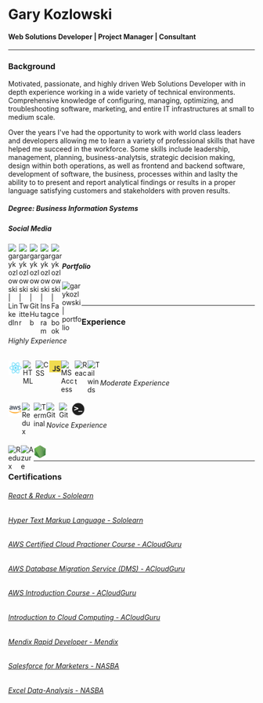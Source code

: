 <h1>Gary Kozlowski</h1>
<h4>Web Solutions Developer | Project Manager | Consultant</h4>
<hr>
<h3>Background</h3>

<p>Motivated, passionate, and highly driven Web Solutions Developer with in depth experience working in a wide variety of technical environments. Comprehensive knowledge of configuring, managing, optimizing, and troubleshooting software, marketing, and entire IT infrastructures at small to medium scale.</p>

<p>Over the years I've had the opportunity to work with world class leaders and developers allowing me to learn a variety of professional skills that have helped me succeed in the workforce. Some skills include leadership, management, planning, business-analytsis, strategic decision making, design within both operations, as well as frontend and backend software, development of software, the business, processes within and laslty the ability to to present and report analytical findings or results in a proper language satisfying customers and stakeholders with proven results.</p>
<h5>Degree: Business Information Systems</h5>
<h5>Social Media</h5>
<a href="https://www.linkedin.com/in/gary-kozlowski-825053138/"><img align="left" alt="garykozlowski | LinkedIn" width="22px" src="https://cdn.jsdelivr.net/npm/simple-icons@v3/icons/linkedin.svg" /></a>
<a href="https://twitter.com/GaryKozlowski1"><img align="left" alt="garykozlowski | Twitter" width="22px" src="https://cdn.jsdelivr.net/npm/simple-icons@v3/icons/twitter.svg" /></a>
<a href="https://github.com/gkozlowskidesign"><img align="left" alt="garykozlowski | GitHub" width="22px" src="https://cdn.jsdelivr.net/npm/simple-icons@v3/icons/github.svg" /></a>
<a href="https://www.instagram.com/garykozlowski1/?next=%2Fgary_kozlowski1%2F"><img align="left" alt="garykozlowski | Instagram" width="22px" src="https://cdn.jsdelivr.net/npm/simple-icons@v3/icons/instagram.svg" /></a>
<a href="https://www.facebook.com/garyjr.kozlowski/"><img align="left" alt="garykozlowski | Facebook" width="22px" src="https://cdn.jsdelivr.net/npm/simple-icons@v3/icons/facebook.svg" /></a>
<br>
<h5>Portfolio</h5>
<a href="https://garykozlowski.com/"><img align="left" alt="garykozlowski | portfolio" width="40px" src="https://avatars.githubusercontent.com/u/82541715?v=4" /></a>
<br>
<br>
<hr>


<h3>Experience</h3>

<h6>Highly Experience</h6>
    <img align="left" alt="React" width="30px" src="https://raw.githubusercontent.com/github/explore/80688e429a7d4ef2fca1e82350fe8e3517d3494d/topics/react/react.png" />
  <img align="left" alt="HTML" width="26px"     src="https://cdn-icons-png.flaticon.com/512/1532/1532556.png" />
  <img align="left" alt="CSS" width="28px" src="https://cdn4.iconfinder.com/data/icons/social-media-logos-6/512/121-css3-512.png" />
   <img align="left" alt="JavaScript" width="24px" src="https://raw.githubusercontent.com/github/explore/80688e429a7d4ef2fca1e82350fe8e3517d3494d/topics/javascript/javascript.png" />
   <img align="left" alt="MSAccess" width="28px" src="https://iconarchive.com/download/i74703/iconstoc/ms-office-2013/access.ico" />
       <img align="left" alt="React" width="26px" src="https://cdn-icons-png.flaticon.com/512/5968/5968672.png" />
             <img align="left" alt="Tailwinds" width="26px" src="https://upload.wikimedia.org/wikipedia/commons/thumb/d/d5/Tailwind_CSS_Logo.svg/1200px-Tailwind_CSS_Logo.svg.png" />

 

  <br> 
<h6>Moderate Experience</h6>
  <img align="left" alt="AWS" width="28px" src="https://raw.githubusercontent.com/github/explore/80688e429a7d4ef2fca1e82350fe8e3517d3494d/topics/aws/aws.png" />
    <img align="left" alt="Redux" width="24px" src="https://upload.wikimedia.org/wikipedia/commons/thumb/b/b2/Database-mysql.svg/1448px-Database-mysql.svg.png" />
      <img align="left" alt="Terminal" width="26px" src="https://cdn.iconscout.com/icon/free/png-256/netlify-3629537-3032320.png" />
        <img align="left" alt="Git" width="26px" src="https://icones.pro/wp-content/uploads/2021/06/icone-github-violet.png" />
           <img align="left" alt="Git" width="26px" src="https://avatars.githubusercontent.com/u/18133?s=200&v=4" />
     <img align="left" alt="Terminal" width="26px" src="https://raw.githubusercontent.com/github/explore/80688e429a7d4ef2fca1e82350fe8e3517d3494d/topics/terminal/terminal.png" />

   <br>
   <h6>Novice Experience</h6>
     <img align="left" alt="Redux" width="26px" src="https://img.icons8.com/color/480/redux.png" />
     <img align="left" alt="Azure" width="26px" src="https://upload.wikimedia.org/wikipedia/commons/thumb/f/fa/Microsoft_Azure.svg/1200px-Microsoft_Azure.svg.png" />
     <img align="left" alt="Node.js" width="26px" src="https://raw.githubusercontent.com/github/explore/80688e429a7d4ef2fca1e82350fe8e3517d3494d/topics/nodejs/nodejs.png" />
     <br>
  <hr>
  
  
<h3>Certifications</h3>

 <a href="https://www.sololearn.com/certificates/CT-SQ4TAIIM"><h6>React & Redux - Sololearn</h6></a>
<a href="https://www.sololearn.com/certificates/CT-ZNJ9C0W9"><h6>Hyper Text Markup Language - Sololearn</h6></a>
<a href="https://verify.acloud.guru/02A9147C1109"><h6>AWS Certified Cloud Practioner Course - ACloudGuru</h6></a>
<a href="https://verify.acloud.guru/6F7228088730"><h6>AWS Database Migration Service (DMS) - ACloudGuru</h6></a>
<a href="https://verify.acloud.guru/488D24E66C3C"><h6>AWS Introduction Course - ACloudGuru</h6></a>
<a href="https://verify.acloud.guru/08353D4BE2DA"><h6>Introduction to Cloud Computing - ACloudGuru</h6></a>
<a href="https://drive.google.com/file/d/1544yC2fwe0_evZAMTJRPEdKHi7yEI6rm/view"><h6>Mendix Rapid Developer - Mendix</h6></a>
<a href="#"><h6>Salesforce for Marketers - NASBA</h6></a>
<a href="#"><h6>Excel Data-Analysis - NASBA</h6></a>


